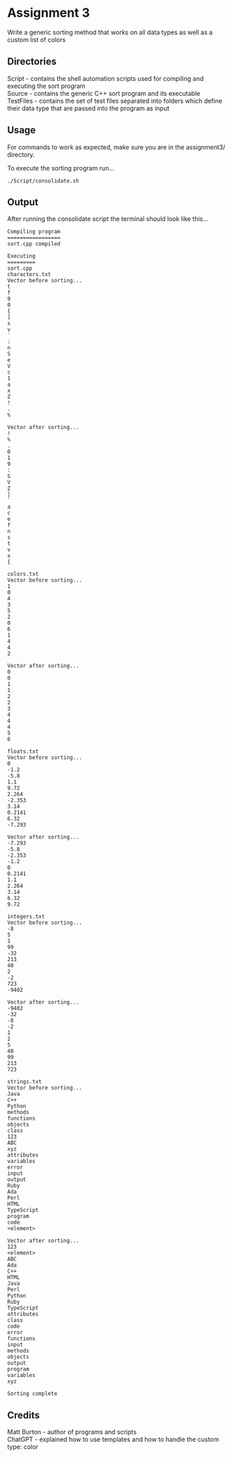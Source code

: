 # Assignment 3
Write a generic sorting method that works on all data types as well as a custom list of colors

## Directories
Script - contains the shell automation scripts used for compiling and executing the sort program  
Source - contains the generic C++ sort program and its executable  
TestFiles - contains the set of test files separated into folders which define their data type that are passed into the program as input  

## Usage
For commands to work as expected, make sure you are in the assignment3/ directory.

To execute the sorting program run...
```
./Script/consolidate.sh
```
## Output
After running the consolidate script the terminal should look like this...
```
Compiling program
=================
sort.cpp compiled

Executing
=========
sort.cpp
characters.txt
Vector before sorting...
t
f
9
0
{
]
s
v
`
:
n
S
e
V
c
1
a
x
Z
!
.
%

Vector after sorting...
!
%
.
0
1
9
:
S
V
Z
]
`
a
c
e
f
n
s
t
v
x
{

colors.txt
Vector before sorting...
1
0
4
3
5
2
0
6
1
4
4
2

Vector after sorting...
0
0
1
1
2
2
3
4
4
4
5
6

floats.txt
Vector before sorting...
0
-1.2
-5.8
1.1
9.72
2.264
-2.353
3.14
0.2141
6.32
-7.293

Vector after sorting...
-7.293
-5.8
-2.353
-1.2
0
0.2141
1.1
2.264
3.14
6.32
9.72

integers.txt
Vector before sorting...
-8
5
1
99
-32
213
40
2
-2
723
-9402

Vector after sorting...
-9402
-32
-8
-2
1
2
5
40
99
213
723

strings.txt
Vector before sorting...
Java
C++
Python
methods
functions
objects
class
123
ABC
xyz
attributes
variables
error
input
output
Ruby
Ada
Perl
HTML
TypeScript
program
code
<element>

Vector after sorting...
123
<element>
ABC
Ada
C++
HTML
Java
Perl
Python
Ruby
TypeScript
attributes
class
code
error
functions
input
methods
objects
output
program
variables
xyz

Sorting complete
```

## Credits
Matt Burton - author of programs and scripts  
ChatGPT - explained how to use templates and how to handle the custom type: color  